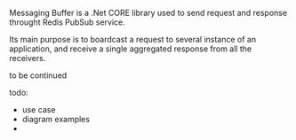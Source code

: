 Messaging Buffer is a .Net CORE library used to send request and response throught Redis PubSub service. 

Its main purpose is to boardcast a request to several instance of an application, and receive a single aggregated response from all the receivers. 

to be continued

todo: 
- use case
- diagram examples
- 
